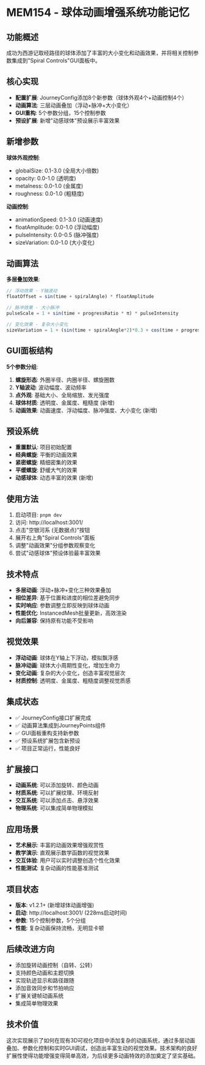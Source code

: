 # MEM154 - 球体动画增强系统功能记忆

## 功能概述
成功为西游记取经路径的球体添加了丰富的大小变化和动画效果，并将相关控制参数集成到"Spiral Controls"GUI面板中。

## 核心实现
- **配置扩展**: JourneyConfig添加8个新参数（球体外观4个+动画控制4个）
- **动画算法**: 三层动画叠加（浮动+脉冲+大小变化）
- **GUI重构**: 5个参数分组，15个控制参数
- **预设扩展**: 新增"动感球体"预设展示丰富效果

## 新增参数
**球体外观控制**:
- globalSize: 0.1-3.0 (全局大小倍数)
- opacity: 0.0-1.0 (透明度)
- metalness: 0.0-1.0 (金属度)
- roughness: 0.0-1.0 (粗糙度)

**动画控制**:
- animationSpeed: 0.1-3.0 (动画速度)
- floatAmplitude: 0.0-1.0 (浮动幅度)
- pulseIntensity: 0.0-0.5 (脉冲强度)
- sizeVariation: 0.0-1.0 (大小变化)

## 动画算法
**多层叠加效果**:
```typescript
// 浮动效果 - Y轴波动
floatOffset = sin(time + spiralAngle) * floatAmplitude

// 脉冲效果 - 大小脉冲
pulseScale = 1 + sin(time + progressRatio * π) * pulseIntensity

// 变化效果 - 复杂大小变化
sizeVariation = 1 + (sin(time + spiralAngle*2)*0.3 + cos(time + progressRatio*π*3)*0.2) * sizeVariation
```

## GUI面板结构
**5个参数分组**:
1. **螺旋形态**: 外圈半径、内圈半径、螺旋圈数
2. **Y轴波动**: 波动幅度、波动频率
3. **点外观**: 基础大小、全局缩放、发光强度
4. **球体材质**: 透明度、金属度、粗糙度 (新增)
5. **动画效果**: 动画速度、浮动幅度、脉冲强度、大小变化 (新增)

## 预设系统
- **重置默认**: 项目初始配置
- **经典螺旋**: 平衡的动画效果
- **紧密螺旋**: 精细密集的效果
- **平缓螺旋**: 舒缓大气的效果
- **动感球体**: 动态丰富的效果 (新增)

## 使用方法
1. 启动项目: `pnpm dev`
2. 访问: http://localhost:3001/
3. 点击"空银河系 (无数据点)"按钮
4. 展开右上角"Spiral Controls"面板
5. 调整"动画效果"分组参数观察变化
6. 尝试"动感球体"预设体验最丰富效果

## 技术特点
- **多层动画**: 浮动+脉冲+变化三种效果叠加
- **相位差异**: 基于位置和进度的相位差避免同步
- **实时响应**: 参数调整立即反映到球体动画
- **性能优化**: InstancedMesh批量更新，高效渲染
- **向后兼容**: 保持原有功能不受影响

## 视觉效果
- **浮动动画**: 球体在Y轴上下浮动，模拟飘浮感
- **脉冲动画**: 球体大小周期性变化，增加生命力
- **变化动画**: 复杂的大小变化，创造丰富视觉层次
- **材质控制**: 透明度、金属度、粗糙度调整视觉质感

## 集成状态
- ✅ JourneyConfig接口扩展完成
- ✅ 动画算法集成到JourneyPoints组件
- ✅ GUI面板重构支持新参数
- ✅ 预设系统扩展包含新预设
- ✅ 项目正常运行，性能良好

## 扩展接口
- **动画系统**: 可以添加旋转、颜色动画
- **材质系统**: 可以扩展纹理、环境反射
- **交互系统**: 可以添加点击、悬浮效果
- **物理系统**: 可以集成简单物理模拟

## 应用场景
- **艺术展示**: 丰富的动画效果增强观赏性
- **教学演示**: 直观展示数学函数的视觉效果
- **交互体验**: 用户可以实时调整创造个性化效果
- **性能测试**: 复杂动画的性能基准测试

## 项目状态
- **版本**: v1.2.1+ (新增球体动画增强)
- **启动**: http://localhost:3001/ (228ms启动时间)
- **参数**: 15个控制参数，5个分组
- **性能**: 复杂动画保持流畅，无明显卡顿

## 后续改进方向
- 添加旋转动画控制（自转、公转）
- 支持颜色动画和主题切换
- 实现轨迹显示和路径跟随
- 添加音效同步和节拍响应
- 扩展关键帧动画系统
- 集成简单物理效果

## 技术价值
这次实现展示了如何在现有3D可视化项目中添加复杂的动画系统，通过多层动画叠加、参数化控制和实时GUI调试，创造出丰富生动的视觉效果。技术架构的良好扩展性使得功能增强变得简单高效，为后续更多动画特效的添加奠定了坚实基础。
